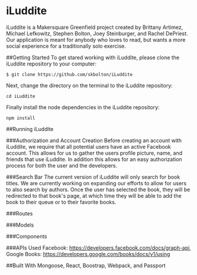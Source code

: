 # iLuddite
iLuddite is a Makersquare Greenfield project created by Brittany Artimez, Michael Lefkowitz, Stephen Bolton, Joey Steinburger, and Rachel DePriest. Our application is meant for anybody who loves to read, but wants a more social experience for a traditionally solo exercise.  

##Getting Started
To get stared working with iLuddite, please clone the iLuddite repository to your computer: 
```
$ git clone https://github.com/skbolton/iLuddite
```
Next, change the directory on the terminal to the iLuddite repository:

```
cd iLuddite
```

Finally install the node dependencies in the iLuddite repository: 

```
npm install
```
##Running iLuddite

###Authorization and Account Creation 
Before creating an account with iLuddite, we require that all potential users have an active Facebook account. This allows for us to gather the users profile picture, name, and friends that use iLuddite. In addition this allows for an easy authorization process for both the user and the developers.

###Search Bar
The current version of iLuddite will only search for book titles. We are currently working on expanding our efforts to allow for users to also search by authors. Once the user has selected the book, they will be redirected to that book's page, at which time they will be able to add the book to their queue or to their favorite books.     

###Routes

###Models

###Components 

###APIs Used
Facebook: https://developers.facebook.com/docs/graph-api, 
Google Books: https://developers.google.com/books/docs/v1/using

##Built With
Mongoose, React, Boostrap, Webpack, and Passport


